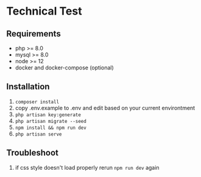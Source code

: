 # Technical Test

## Requirements
- php >= 8.0
- mysql >= 8.0
- node >= 12
- docker and docker-compose (optional)

## Installation
1. `composer install`
1. copy .env.example to .env and edit based on your current environtment
1. `php artisan key:generate`
1. `php artisan migrate --seed`
1. `npm install && npm run dev`
1. `php artisan serve`

## Troubleshoot
1. if css style doesn't load properly rerun `npm run dev` again
